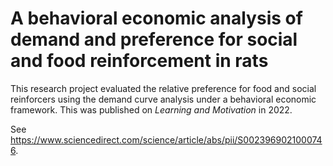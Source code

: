 # A behavioral economic analysis of demand and preference for social and food reinforcement in rats

This research project evaluated the relative preference for food and social reinforcers using the demand curve analysis under a behavioral economic framework.  This was published on *Learning and Motivation* in 2022.  

See https://www.sciencedirect.com/science/article/abs/pii/S0023969021000746.  
